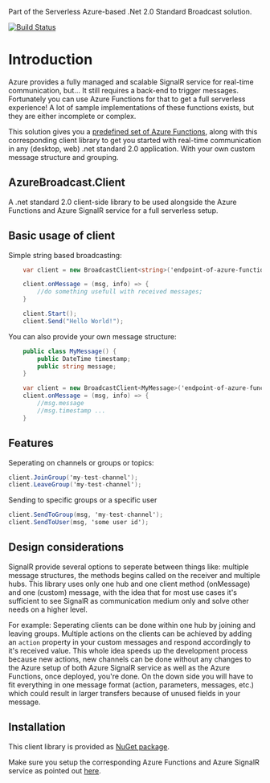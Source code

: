 Part of the Serverless Azure-based .Net 2.0 Standard Broadcast solution.

[![Build Status](https://dev.azure.com/bitfox/AzureBroadcast.Client/_apis/build/status/BuildPipeline%20AzureBroadcast.Client?branchName=master)](https://dev.azure.com/bitfox/AzureBroadcast.Client/_build/latest?definitionId=5&branchName=master)

# Introduction

Azure provides a fully managed and scalable SignalR service for real-time communication, but... It still requires a back-end to trigger messages. Fortunately you can use Azure Functions for that to get a full serverless experience! A lot of sample implementations of these functions exists, but they are either incomplete or complex. 

This solution gives you a [predefined set of Azure Functions](https://github.com/bitfox-git/azurebroadcast-functions), along with this corresponding client library to get you started with real-time communication in any (desktop, web) .net standard 2.0 application. With your own custom message structure and grouping.

 
## AzureBroadcast.Client 
A .net standard 2.0 client-side library to be used alongside the Azure Functions and Azure SignalR service for a full serverless setup. 


## Basic usage of client

Simple string based broadcasting:

``` csharp
    var client = new BroadcastClient<string>('endpoint-of-azure-functions','hostkey');

    client.onMessage = (msg, info) => { 
        //do something usefull with received messages;
    }

    client.Start();
    client.Send("Hello World!");

```` 

You can also provide your own message structure:

``` csharp
    public class MyMessage() {
        public DateTime timestamp;
        public string message;
    }

    var client = new BroadcastClient<MyMessage>('endpoint-of-azure-functions');
    client.onMessage = (msg, info) => { 
        //msg.message
        //msg.timestamp ...
    }
```

## Features

Seperating on channels or groups or topics:
``` csharp
client.JoinGroup('my-test-channel');
client.LeaveGroup('my-test-channel'); 
```

Sending to specific groups or a specific user

``` csharp
client.SendToGroup(msg, 'my-test-channel');
client.SendToUser(msg, 'some user id'); 
```

## Design considerations

SignalR provide several options to seperate between things like: multiple message structures, the methods begins called on the receiver and multiple hubs. This library uses only one hub and one client method (onMessage) and one (custom) message, with the idea that for most use cases it's sufficient to see SignalR as communication medium only and solve other needs on a higher level.

For example: Seperating clients can be done within one hub by joining and leaving groups. Multiple actions on the clients can be achieved by adding an `action` property in your custom messages and respond accordingly to it's received value. This whole idea speeds up the development process because new actions, new channels can be done without any changes to the Azure setup of both Azure SignalR service as well as the Azure Functions, once deployed, you're done. On the down side you will have to fit everything in one message format (action, parameters, messages, etc.) which could result in larger transfers because of unused fields in your message.


## Installation

This client library is provided as [NuGet package](https://www.nuget.org/packages/Bitfox.AzureBroadcast.Client/).

Make sure you setup the corresponding Azure Functions and Azure SignalR service as pointed out [here](https://github.com/bitfox-git/azurebroadcast-functions).


